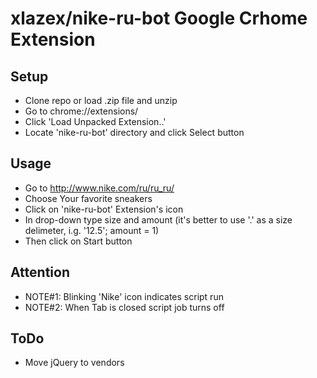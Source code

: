 # xlazex/nike-ru-bot Google Crhome Extension

## Setup
+ Clone repo or load .zip file and unzip
+ Go to chrome://extensions/
+ Click 'Load Unpacked Extension..'
+ Locate 'nike-ru-bot' directory and click Select button

## Usage
* Go to http://www.nike.com/ru/ru_ru/
* Choose Your favorite sneakers
* Click on 'nike-ru-bot' Extension's icon
* In drop-down type size and amount (it's better to use '.' as a size delimeter, i.g. '12.5'; amount = 1)
* Then click on Start button

## Attention
- NOTE#1: Blinking 'Nike' icon indicates script run 
- NOTE#2: When Tab is closed script job turns off

## ToDo
+ Move jQuery to vendors
